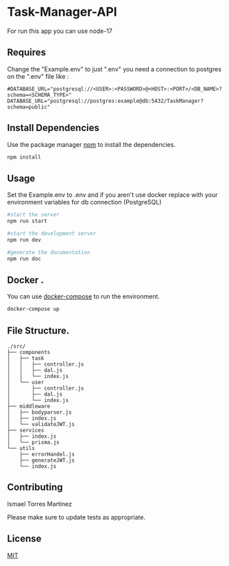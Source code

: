# Task-Manager-API

For run this app you can use node-17

## Requires
Change the "Example.env" to just ".env"
you need a connection to postgres on the ".env" file
like :
```
#DATABASE_URL="postgresql://<USER>:<PASSWORD>@<HOST>:<PORT>/<DB_NAME>?schema=<SCHEMA_TYPE>"
DATABASE_URL="postgresql://postgres:example@db:5432/TaskManager?schema=public"
```

## Install Dependencies

Use the package manager [npm](https://nodejs.org/en/) to install the dependencies.

```bash
npm install 
```

## Usage
Set the Example.env to .env and if you aren't use docker replace with your environment variables for db connection (PostgreSQL)

```bash
#start the server
npm run start 

#start the development server
npm run dev

#generate the documentation
npm run doc
```

## Docker .
You can use [ docker-compose](https://docs.docker.com/compose/) to run the environment.

```bash
docker-compose up 
```

## File Structure.
```
./src/
├── components
│   ├── task
│   │   ├── controller.js
│   │   ├── dal.js
│   │   └── index.js
│   └── user
│       ├── controller.js
│       ├── dal.js
│       └── index.js
├── middleware
│   ├── bodyparser.js
│   ├── index.js
│   └── validateJWT.js
├── services
│   ├── index.js
│   └── prisma.js
└── utils
    ├── errorHandel.js
    ├── generateJWT.js
    └── index.js
```

## Contributing
Ismael Torres Martinez

Please make sure to update tests as appropriate.

## License
[MIT](https://choosealicense.com/licenses/mit/)